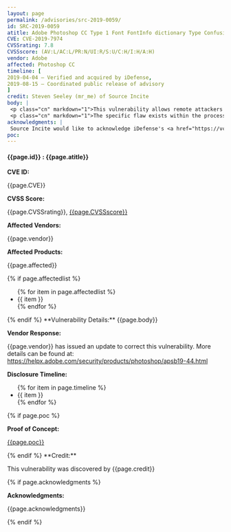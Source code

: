 ```yaml
---
layout: page
permalink: /advisories/src-2019-0059/
id: SRC-2019-0059
atitle: Adobe Photoshop CC Type 1 Font FontInfo dictionary Type Confusion Remote Code Execution Vulnerability
CVE: CVE-2019-7974
CVSSrating: 7.8
CVSSscore: (AV:L/AC:L/PR:N/UI:R/S:U/C:H/I:H/A:H)
vendor: Adobe
affected: Photoshop CC
timeline: [
2019-04-04 – Verified and acquired by iDefense,
2019-08-15 – Coordinated public release of advisory
]
credit: Steven Seeley (mr_me) of Source Incite
body: |
 <p class="cn" markdown="1">This vulnerability allows remote attackers to execute arbitrary code on vulnerable installations of Adobe Photoshop CC. User interaction is required to exploit this vulnerability in that the target must visit a malicious page or open a malicious file.</p>
 <p class="cn" markdown="1">The specific flaw exists within the processing of Postscript files. The issue results from the lack of proper validation of user-supplied data, which can result in a type confusion condition. An attacker can leverage this vulnerability to execute code in the context of the current process.</p>
acknowledgments: |
 Source Incite would like to acknowledge iDefense's <a href="https://vcp.idefense.com/">Vulnerability Contributor Program</a> for the help with co-ordination of this vulnerability.
poc:
---
```


<h4><b>{{page.id}} : {{page.atitle}}</b></h4>

**CVE ID:**
<p class="cn">{{page.CVE}}</p>

**CVSS Score:**
<p class="cn">{{page.CVSSrating}}, <a href="https://nvd.nist.gov/cvss/v2-calculator?vector={{page.CVSSscore}}">{{page.CVSSscore}}</a></p>

**Affected Vendors:**
<p class="cn">{{page.vendor}}</p>

**Affected Products:**
<p class="cn">{{page.affected}}</p>
{% if page.affectedlist %}
<ul class="cn">
{% for item in page.affectedlist %}
  <li>{{ item }}</li>
{% endfor %}
</ul>
{% endif %}
**Vulnerability Details:**
{{page.body}}

**Vendor Response:**

<p class="cn">{{page.vendor}} has issued an update to correct this vulnerability. More details can be found at: <br />
<a href="https://helpx.adobe.com/security/products/photoshop/apsb19-44.html">https://helpx.adobe.com/security/products/photoshop/apsb19-44.html</a></p>

**Disclosure Timeline:**
<ul class="cn">
{% for item in page.timeline %}
  <li>{{ item }}</li>
{% endfor %}
</ul>
{% if page.poc %}

**Proof of Concept:**
<p class="cn"><a href="{{page.poc}}">{{page.poc}}</a></p>
{% endif %}
**Credit:**
<p class="cn">This vulnerability was discovered by {{page.credit}}</p>
{% if page.acknowledgments %}

**Acknowledgments:**
<p class="cn">{{page.acknowledgments}}</p>
{% endif %}
